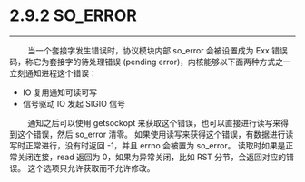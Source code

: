 # 2.9.2 SO_ERROR
***

&emsp;&emsp;
当一个套接字发生错误时，协议模块内部 so\_error 会被设置成为 Exx 错误码，称它为套接字的待处理错误 (pending error)，内核能够以下面两种方式之一立刻通知进程这个错误：

+ IO 复用通知可读可写
+ 信号驱动 IO 发起 SIGIO 信号

&emsp;&emsp;
通知之后可以使用 getsockopt 来获取这个错误，也可以直接进行读写来得到这个错误，然后 so\_error 清零。
如果使用读写来获得这个错误，有数据进行读写时正常进行，没有时返回 -1，并且 errno 会被置为 so\_error。
读取时如果是正常关闭连接，read 返回为 0，如果为异常关闭，比如 RST 分节，会返回对应的错误。
这个选项只允许获取而不允许修改。